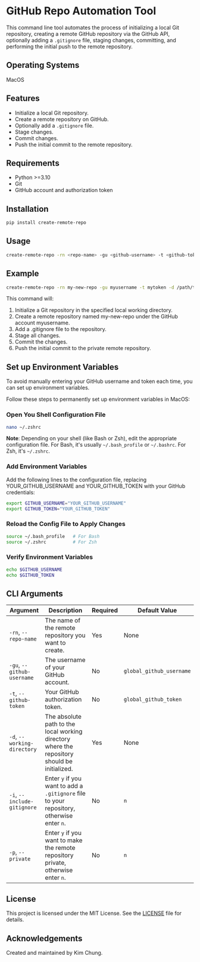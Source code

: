 # GitHub Repo Automation Tool

This command line tool automates the process of initializing a local Git repository, creating a remote GitHub repository via the GitHub API, optionally adding a `.gitignore` file, staging changes, committing, and performing the initial push to the remote repository.

## Operating Systems
MacOS

## Features

- Initialize a local Git repository.
- Create a remote repository on GitHub.
- Optionally add a `.gitignore` file.
- Stage changes.
- Commit changes.
- Push the initial commit to the remote repository.

## Requirements

- Python >=3.10
- Git
- GitHub account and authorization token

## Installation
```bash
pip install create-remote-repo
```

## Usage
```bash
create-remote-repo -rn <repo-name> -gu <github-username> -t <github-token> -d <working-directory> [-i <include-gitignore>] [-p <private>]
```

## Example
```bash
create-remote-repo -rn my-new-repo -gu myusername -t mytoken -d /path/to/working/directory -i y -p y
```

This command will:

1. Initialize a Git repository in the specified local working directory.
2. Create a remote repository named my-new-repo under the GitHub account myusername.
3. Add a .gitignore file to the repository.
4. Stage all changes.
5. Commit the changes.
6. Push the initial commit to the private remote repository.

## Set up Environment Variables
To avoid manually entering your GitHub username and token each time, you can set up environment variables.

Follow these steps to permanently set up environment variables in MacOS:

### Open You Shell Configuration File
```bash
nano ~/.zshrc
```
**Note**: Depending on your shell (like Bash or Zsh), edit the appropriate configuration file. For Bash, it's usually `~/.bash_profile` or `~/.bashrc`. For Zsh, it's `~/.zshrc`.

### Add Environment Variables
Add the following lines to the configuration file, replacing YOUR_GITHUB_USERNAME and YOUR_GITHUB_TOKEN with your GitHub credentials:
```bash
export GITHUB_USERNAME="YOUR_GITHUB_USERNAME"
export GITHUB_TOKEN="YOUR_GITHUB_TOKEN"
```

### Reload the Config File to Apply Changes
```bash
source ~/.bash_profile   # For Bash
source ~/.zshrc          # For Zsh
```

### Verify Environment Variables
```bash
echo $GITHUB_USERNAME
echo $GITHUB_TOKEN
```


## CLI Arguments

| Argument                     | Description                                                                                      | Required | Default Value            |
|------------------------------|--------------------------------------------------------------------------------------------------|----------|--------------------------|
| `-rn`, `--repo-name`         | The name of the remote repository you want to create.                                            | Yes      | None                     |
| `-gu`, `--github-username`   | The username of your GitHub account.                                                             | No       | `global_github_username` |
| `-t`, `--github-token`       | Your GitHub authorization token.                                                                 | No       | `global_github_token`    |
| `-d`, `--working-directory`  | The absolute path to the local working directory where the repository should be initialized.     | Yes      | None                     |
| `-i`, `--include-gitignore`  | Enter `y` if you want to add a `.gitignore` file to your repository, otherwise enter `n`.        | No       | `n`                      |
| `-p`, `--private`            | Enter `y` if you want to make the remote repository private, otherwise enter `n`.                | No       | `n`                      |

## License
This project is licensed under the MIT License. See the [LICENSE](https://github.com/Kimmm-c/automate-create-remote-repo/blob/9c1d5213b39def985fc7cbfb1c4f15a2e7b74b57/LICENSE) file for details.

## Acknowledgements
Created and maintained by Kim Chung.
